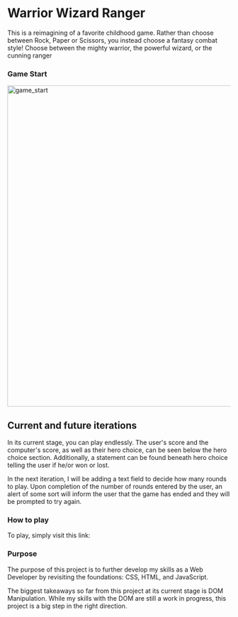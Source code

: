 # Warrior Wizard Ranger

This is a reimagining of a favorite childhood game. Rather than choose between Rock, Paper or Scissors, you instead choose a fantasy combat style! Choose between the mighty warrior, the powerful wizard, or the cunning ranger

### Game Start
<img width="723" alt="game_start" src="https://user-images.githubusercontent.com/78775458/136811899-0c607f7d-cc10-402b-8dc0-2c519d7b0a4a.png">

## Current and future iterations

In its current stage, you can play endlessly. The user's score and the computer's score, as well as their hero choice, can be seen below the hero choice section. Additionally, a statement can be found beneath hero choice telling the user if he/or won or lost.

In the next iteration, I will be adding a text field to decide how many rounds to play. Upon completion of the number of rounds entered by the user, an alert of some sort will inform the user that the game has ended and they will be prompted to try again.

### How to play

To play, simply visit this link: 

### Purpose

The purpose of this project is to further develop my skills as a Web Developer by revisiting the foundations: CSS, HTML, and JavaScript. 

The biggest takeaways so far from this project at its current stage is DOM Manipulation. While my skills with the DOM are still a work in progress, this project is a big step in the right direction. 
